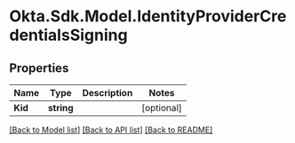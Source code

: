 # Okta.Sdk.Model.IdentityProviderCredentialsSigning
## Properties

Name | Type | Description | Notes
------------ | ------------- | ------------- | -------------
**Kid** | **string** |  | [optional] 

[[Back to Model list]](../README.md#documentation-for-models) [[Back to API list]](../README.md#documentation-for-api-endpoints) [[Back to README]](../README.md)

